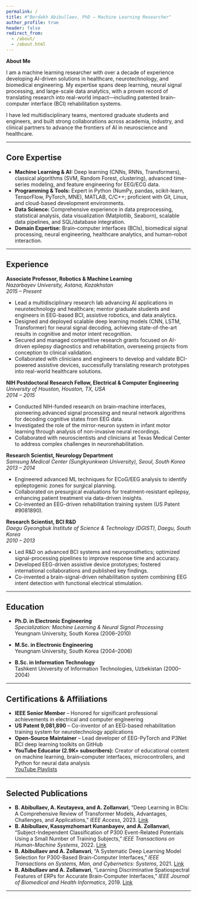 ```yaml
---
permalink: /
title: #"Berdakh Abibullaev, PhD – Machine Learning Researcher"
author_profile: true
header: false
redirect_from: 
  - /about/
  - /about.html
---
```

**About Me**

I am a machine learning researcher with over a decade of experience developing AI-driven solutions in healthcare, neurotechnology, and biomedical engineering. My expertise spans deep learning, neural signal processing, and large-scale data analytics, with a proven record of translating research into real-world impact—including patented brain–computer interface (BCI) rehabilitation systems. 

I have led multidisciplinary teams, mentored graduate students and engineers, and built strong collaborations across academia, industry, and clinical partners to advance the frontiers of AI in neuroscience and healthcare.

---

## Core Expertise

- **Machine Learning & AI:** Deep learning (CNNs, RNNs, Transformers), classical algorithms (SVM, Random Forest, clustering), advanced time-series modeling, and feature engineering for EEG/ECG data.
- **Programming & Tools:** Expert in Python (NumPy, pandas, scikit-learn, TensorFlow, PyTorch, MNE), MATLAB, C/C++; proficient with Git, Linux, and cloud-based development environments.
- **Data Science:** Comprehensive experience in data preprocessing, statistical analysis, data visualization (Matplotlib, Seaborn), scalable data pipelines, and SQL/database integration.
- **Domain Expertise:** Brain–computer interfaces (BCIs), biomedical signal processing, neural engineering, healthcare analytics, and human–robot interaction.

---

## Experience  

**Associate Professor, Robotics & Machine Learning**  
*Nazarbayev University, Astana, Kazakhstan*  
*2015 – Present*  
- Lead a multidisciplinary research lab advancing AI applications in neurotechnology and healthcare; mentor graduate students and engineers in EEG-based BCI, assistive robotics, and data analytics.
- Designed and deployed scalable deep learning models (CNN, LSTM, Transformer) for neural signal decoding, achieving state-of-the-art results in cognitive and motor intent recognition.
- Secured and managed competitive research grants focused on AI-driven epilepsy diagnostics and rehabilitation, overseeing projects from conception to clinical validation.
- Collaborated with clinicians and engineers to develop and validate BCI-powered assistive devices, successfully translating research prototypes into real-world healthcare solutions.

**NIH Postdoctoral Research Fellow, Electrical & Computer Engineering**  
*University of Houston, Houston, TX, USA*  
*2014 – 2015*  
- Conducted NIH-funded research on brain–machine interfaces, pioneering advanced signal processing and neural network algorithms for decoding cognitive states from EEG data.
- Investigated the role of the mirror-neuron system in infant motor learning through analysis of non-invasive neural recordings.
- Collaborated with neuroscientists and clinicians at Texas Medical Center to address complex challenges in neurorehabilitation.

**Research Scientist, Neurology Department**  
*Samsung Medical Center (Sungkyunkwan University), Seoul, South Korea*  
*2013 – 2014*  
- Engineered advanced ML techniques for ECoG/EEG analysis to identify epileptogenic zones for surgical planning.  
- Collaborated on presurgical evaluations for treatment-resistant epilepsy, enhancing patient treatment via data-driven insights.  
- Co-invented an EEG-driven rehabilitation training system (US Patent #9081890).

**Research Scientist, BCI R&D**  
*Daegu Gyeongbuk Institute of Science & Technology (DGIST), Daegu, South Korea*  
*2010 – 2013*  
- Led R&D on advanced BCI systems and neuroprosthetics; optimized signal-processing pipelines to improve response time and accuracy.  
- Developed EEG-driven assistive device prototypes; fostered international collaborations and published key findings.  
- Co-invented a brain-signal-driven rehabilitation system combining EEG intent detection with functional electrical stimulation.

---

## Education

- **Ph.D. in Electronic Engineering**  
  *Specialization: Machine Learning & Neural Signal Processing*  
  Yeungnam University, South Korea (2006–2010)

- **M.Sc. in Electronic Engineering**  
  Yeungnam University, South Korea (2004–2006)

- **B.Sc. in Information Technology**  
  Tashkent University of Information Technologies, Uzbekistan (2000–2004)

---

## Certifications & Affiliations  
- **IEEE Senior Member** – Honored for significant professional achievements in electrical and computer engineering  
- **US Patent 9,081,890** – Co-inventor of an EEG-based rehabilitation training system for neurotechnology applications  
- **Open-Source Maintainer** – Lead developer of EEG-PyTorch and P3Net BCI deep learning toolkits on GitHub  
- **YouTube Educator (2.9K+ subscribers):** Creator of educational content on machine learning, brain–computer interfaces, microcontrollers, and Python for neural data analysis  
  [YouTube Playlists](https://www.youtube.com/channel/UCOUcmoCAWBFaqPb1Fu3J86A/playlists)

---

## Selected Publications  
* **B. Abibullaev, A. Keutayeva, and A. Zollanvari**, “Deep Learning in BCIs: A Comprehensive Review of Transformer Models, Advantages, Challenges, and Applications,” *IEEE Access*, 2023. [Link](https://ieeexplore.ieee.org/document/10305163)  
* **B. Abibullaev, Kassymzhomart Kunanbayev, and A. Zollanvari**, “Subject-Independent Classification of P300 Event-Related Potentials Using a Small Number of Training Subjects,” *IEEE Transactions on Human-Machine Systems*, 2022. [Link](https://doi.org/10.1109/THMS.2022.3189576)  
* **B. Abibullaev and A. Zollanvari**, “A Systematic Deep Learning Model Selection for P300-Based Brain-Computer Interfaces,” *IEEE Transactions on Systems, Man, and Cybernetics: Systems*, 2021. [Link](https://ieeexplore.ieee.org/document/9351887)  
* **B. Abibullaev and A. Zollanvari**, “Learning Discriminative Spatiospectral Features of ERPs for Accurate Brain-Computer Interfaces,” *IEEE Journal of Biomedical and Health Informatics*, 2019. [Link](https://ieeexplore.ieee.org/document/8613780)
  
---